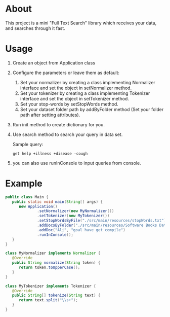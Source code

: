 # About

This project is a mini "Full Text Search" library which receives your data, and searches through it fast.

# Usage

1. Create an object from Application class
2. Configure the parameters or leave them as default:
   1. Set your normalizer by creating a class implementing Normalizer interface and set the object in setNormalizer method.
   2. Set your tokenizer by creating a class implementing Tokenizer interface and set the object in setTokenizer method.
   3. Set your stop-words by setStopWords method.
   4. Set your dataset folder path by addByFolder method (Set your folder path after setting attributes).
3. Run init method to create dictionary for you.
4. Use search method to search your query in data set.

   Sample query:

   `get help +illness +disease -cough`

5. you can also use runInConsole to input queries from console.

# Example

```java
public class Main {
   public static void main(String[] args) {
      new Application()
              .setNormalizer(new MyNormalizer())
              .setTokenizer(new MyTokenizer())
              .setStopWordsByFile("./src/main/resources/stopWords.txt")
              .addDocsByFolder("./src/main/resources/Software Books Dataset/")
              .addDoc("Ali", "goal have get compile")
              .runInConsole();
   }
}

class MyNormalizer implements Normalizer {
   @Override
   public String normalize(String token) {
      return token.toUpperCase();
   }
}

class MyTokenizer implements Tokenizer {
   @Override
   public String[] tokenize(String text) {
      return text.split("\\s+");
   }
}
```
